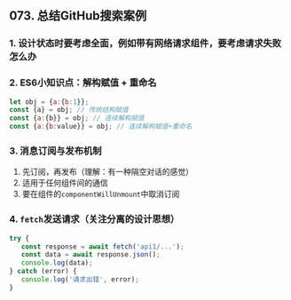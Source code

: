 ## 073. 总结GitHub搜索案例

### 1. 设计状态时要考虑全面，例如带有网络请求组件，要考虑请求失败怎么办

### 2. ES6小知识点：解构赋值 + 重命名
```js
let obj = {a:{b:1}};
const {a} = obj; // 传统结构赋值
const {a:{b}} = obj; // 连续解构赋值
const {a:{b:value}} = obj; // 连续解构赋值+重命名
```

### 3. 消息订阅与发布机制
1. 先订阅，再发布（理解：有一种隔空对话的感觉）
2. 适用于任何组件间的通信
3. 要在组件的`componentWillUnmount`中取消订阅

### 4. `fetch`发送请求（关注分离的设计思想）
```js
try {
   const response = await fetch('api1/...');
   const data = await response.json();
   console.log(data);
} catch (error) {
   console.log('请求出错', error);
}
```

